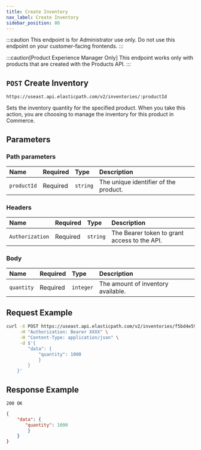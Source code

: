 ```yaml
---
title: Create Inventory
nav_label: Create Inventory
sidebar_position: 80
---
```


:::caution
This endpoint is for Administrator use only. Do not use this endpoint on your customer-facing frontends.
:::

:::caution[Product Experience Manager Only] 
This endpoint works only with products that are created with the Products API.
:::

## `POST` Create Inventory

```http
https://useast.api.elasticpath.com/v2/inventories/:productId
```

Sets the inventory quantity for the specified product. When you take this action, you are choosing to manage the inventory for this product in Commerce.

## Parameters

### Path parameters

| Name        | Required | Type     | Description                           |
| :---------- | :------- | :------- | :------------------------------------ |
| `productId` | Required | `string` | The unique identifier of the product. |

### Headers

| Name            | Required | Type     | Description                                  |
| :-------------- | :------- | :------- | :------------------------------------------- |
| `Authorization` | Required | `string` | The Bearer token to grant access to the API. |

### Body

| Name       | Required | Type      | Description                        |
| :--------- | :------- | :-------- | :--------------------------------- |
| `quantity` | Required | `integer` | The amount of inventory available. |

## Request Example

```bash
curl -X POST https://useast.api.elasticpath.com/v2/inventories/f5bd4e59-a95f-4bda-bfe6-0f34f47ac94b \
     -H "Authorization: Bearer XXXX" \
     -H "Content-Type: application/json" \
     -d $'{
        "data": {
            "quantity": 1000
            }
        }
    }'

```

## Response Example

`200 OK`

```json
{
    "data": {
       "quantity": 1000
        }
    }
}
```
